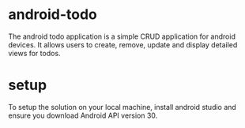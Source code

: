 # android-todo
The android todo application is a simple CRUD application for android devices. It allows users to create, remove, update and display detailed views for todos.

# setup
To setup the solution on your local machine, install android studio and ensure you download Android API version 30.
